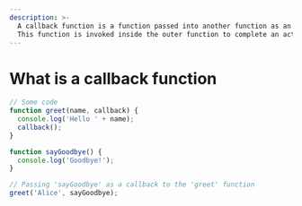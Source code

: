 ```yaml
---
description: >-
  A callback function is a function passed into another function as an argument.
  This function is invoked inside the outer function to complete an action.
---
```


# What is a callback function

```javascript
// Some code
function greet(name, callback) {
  console.log('Hello ' + name);
  callback();
}

function sayGoodbye() {
  console.log('Goodbye!');
}

// Passing 'sayGoodbye' as a callback to the 'greet' function
greet('Alice', sayGoodbye);


```
